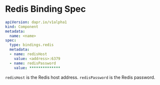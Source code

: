# Redis Binding Spec

```yml
apiVersion: dapr.io/v1alpha1
kind: Component
metadata:
  name: <name>
spec:
  type: bindings.redis
  metadata:
  - name: redisHost
    value: <address>:6379
  - name: redisPassword
    value: **************
```

`redisHost` is the Redis host address.
`redisPassword` is the Redis password.

